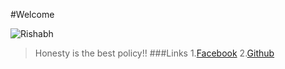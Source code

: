 #Welcome 

![Rishabh](https://i.ytimg.com/vi/DmCDhWGsZLk/hqdefault.jpg)
>Honesty is the best policy!!
###Links
1.[Facebook](https://www.facebook.com/profile.php?id=100004560270849)
2.[Github](https://github.com/18Rishabh)

